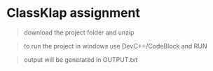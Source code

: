 # ClassKlap assignment

> download the project folder and unzip 

> to run the project in windows use DevC++/CodeBlock and RUN

> output will be generated in OUTPUT.txt
